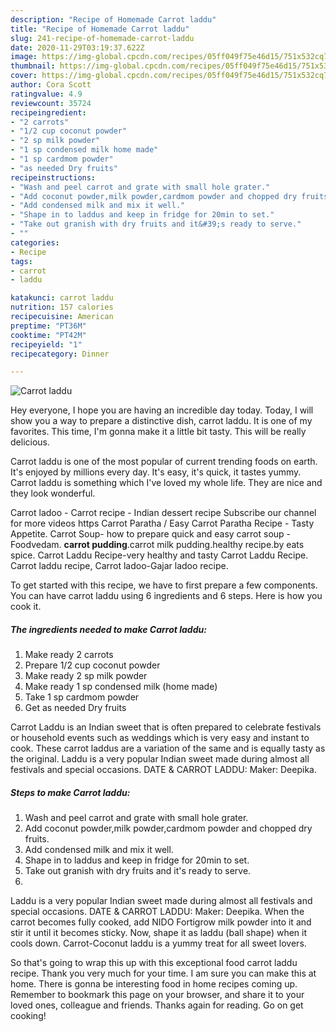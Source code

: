 ```yaml
---
description: "Recipe of Homemade Carrot laddu"
title: "Recipe of Homemade Carrot laddu"
slug: 241-recipe-of-homemade-carrot-laddu
date: 2020-11-29T03:19:37.622Z
image: https://img-global.cpcdn.com/recipes/05ff049f75e46d15/751x532cq70/carrot-laddu-recipe-main-photo.jpg
thumbnail: https://img-global.cpcdn.com/recipes/05ff049f75e46d15/751x532cq70/carrot-laddu-recipe-main-photo.jpg
cover: https://img-global.cpcdn.com/recipes/05ff049f75e46d15/751x532cq70/carrot-laddu-recipe-main-photo.jpg
author: Cora Scott
ratingvalue: 4.9
reviewcount: 35724
recipeingredient:
- "2 carrots"
- "1/2 cup coconut powder"
- "2 sp milk powder"
- "1 sp condensed milk home made"
- "1 sp cardmom powder"
- "as needed Dry fruits"
recipeinstructions:
- "Wash and peel carrot and grate with small hole grater."
- "Add coconut powder,milk powder,cardmom powder and chopped dry fruits."
- "Add condensed milk and mix it well."
- "Shape in to laddus and keep in fridge for 20min to set."
- "Take out granish with dry fruits and it&#39;s ready to serve."
- ""
categories:
- Recipe
tags:
- carrot
- laddu

katakunci: carrot laddu 
nutrition: 157 calories
recipecuisine: American
preptime: "PT36M"
cooktime: "PT42M"
recipeyield: "1"
recipecategory: Dinner

---
```



![Carrot laddu](https://img-global.cpcdn.com/recipes/05ff049f75e46d15/751x532cq70/carrot-laddu-recipe-main-photo.jpg)

Hey everyone, I hope you are having an incredible day today. Today, I will show you a way to prepare a distinctive dish, carrot laddu. It is one of my favorites. This time, I'm gonna make it a little bit tasty. This will be really delicious.

Carrot laddu is one of the most popular of current trending foods on earth. It's enjoyed by millions every day. It's easy, it's quick, it tastes yummy. Carrot laddu is something which I've loved my whole life. They are nice and they look wonderful.

Carrot ladoo - Carrot recipe - Indian dessert recipe Subscribe our channel for more videos https Carrot Paratha / Easy Carrot Paratha Recipe - Tasty Appetite. Carrot Soup- how to prepare quick and easy carrot soup - Foodvedam. **carrot pudding**.carrot milk pudding.healthy recipe.by eats spice. Carrot Laddu Recipe-very healthy and tasty Carrot Laddu Recipe. Carrot laddu recipe, Carrot ladoo-Gajar ladoo recipe.


To get started with this recipe, we have to first prepare a few components. You can have carrot laddu using 6 ingredients and 6 steps. Here is how you cook it.

<!--inarticleads1-->

##### The ingredients needed to make Carrot laddu:

1. Make ready 2 carrots
1. Prepare 1/2 cup coconut powder
1. Make ready 2 sp milk powder
1. Make ready 1 sp condensed milk (home made)
1. Take 1 sp cardmom powder
1. Get as needed Dry fruits


Carrot Laddu is an Indian sweet that is often prepared to celebrate festivals or household events such as weddings which is very easy and instant to cook. These carrot laddus are a variation of the same and is equally tasty as the original. Laddu is a very popular Indian sweet made during almost all festivals and special occasions. DATE &amp; CARROT LADDU: Maker: Deepika. 

<!--inarticleads2-->

##### Steps to make Carrot laddu:

1. Wash and peel carrot and grate with small hole grater.
1. Add coconut powder,milk powder,cardmom powder and chopped dry fruits.
1. Add condensed milk and mix it well.
1. Shape in to laddus and keep in fridge for 20min to set.
1. Take out granish with dry fruits and it&#39;s ready to serve.
1. 


Laddu is a very popular Indian sweet made during almost all festivals and special occasions. DATE &amp; CARROT LADDU: Maker: Deepika. When the carrot becomes fully cooked, add NIDO Fortigrow milk powder into it and stir it until it becomes sticky. Now, shape it as laddu (ball shape) when it cools down. Carrot-Coconut laddu is a yummy treat for all sweet lovers. 

So that's going to wrap this up with this exceptional food carrot laddu recipe. Thank you very much for your time. I am sure you can make this at home. There is gonna be interesting food in home recipes coming up. Remember to bookmark this page on your browser, and share it to your loved ones, colleague and friends. Thanks again for reading. Go on get cooking!
